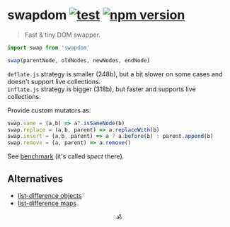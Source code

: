 # swapdom [![test](https://github.com/spectjs/swapdom/actions/workflows/test.yml/badge.svg)](https://github.com/spectjs/swapdom/actions/workflows/test.yml) [![npm version](https://img.shields.io/npm/v/swapdom)](http://npmjs.org/swapdom)

> Fast & tiny DOM swapper.

```js
import swap from 'swapdom'

swap(parentNode, oldNodes, newNodes, endNode)
```

`deflate.js` strategy is smaller (248b), but a bit slower on some cases and doesn't support live collections.<br/>
`inflate.js` strategy is bigger (318b), but faster and supports live collections.

Provide custom mutators as:
```js
swap.same = (a,b) => a?.isSameNode(b)
swap.replace = (a,b, parent) => a.replaceWith(b)
swap.insert = (a,b, parent) => a ? a.before(b) : parent.append(b)
swap.remove = (a, parent) => a.remove()
```

See [benchmark](https://github.com/luwes/js-diff-benchmark) (it's called _spect_ there).

## Alternatives

* [list-difference objects](https://github.com/paldepind/list-difference/blob/master/index.js)
* [list-difference maps](https://github.com/luwes/js-diff-benchmark/blob/master/libs/list-difference.js)

<p align="center">ॐ</p>
